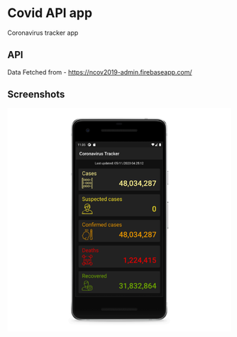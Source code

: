 # Covid API app

Coronavirus tracker app

## API

Data Fetched from - https://ncov2019-admin.firebaseapp.com/

## Screenshots

  <p align="center">
  <img src="Screenshots/homescreen.png">
</p>